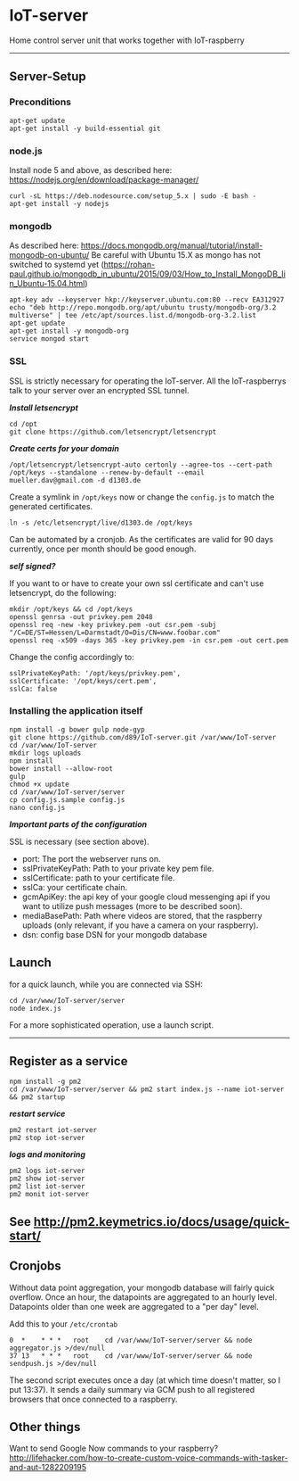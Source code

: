 # IoT-server
Home control server unit that works together with IoT-raspberry

---

## Server-Setup

### Preconditions

```
apt-get update
apt-get install -y build-essential git
```

### node.js

Install node 5 and above, as described here: https://nodejs.org/en/download/package-manager/

```
curl -sL https://deb.nodesource.com/setup_5.x | sudo -E bash -
apt-get install -y nodejs
```

### mongodb

As described here: https://docs.mongodb.org/manual/tutorial/install-mongodb-on-ubuntu/
Be careful with Ubuntu 15.X as mongo has not switched to systemd yet (https://rohan-paul.github.io/mongodb_in_ubuntu/2015/09/03/How_to_Install_MongoDB_Iin_Ubuntu-15.04.html)

```
apt-key adv --keyserver hkp://keyserver.ubuntu.com:80 --recv EA312927
echo "deb http://repo.mongodb.org/apt/ubuntu trusty/mongodb-org/3.2 multiverse" | tee /etc/apt/sources.list.d/mongodb-org-3.2.list
apt-get update
apt-get install -y mongodb-org
service mongod start
```


### SSL

SSL is strictly necessary for operating the IoT-server. All the IoT-raspberrys talk to your server over an encrypted SSL tunnel.

***Install letsencrypt***

```
cd /opt
git clone https://github.com/letsencrypt/letsencrypt
```

***Create certs for your domain***

```
/opt/letsencrypt/letsencrypt-auto certonly --agree-tos --cert-path /opt/keys --standalone --renew-by-default --email mueller.dav@gmail.com -d d1303.de
```

Create a symlink in ```/opt/keys``` now or change the ```config.js``` to match the generated certificates.

```
ln -s /etc/letsencrypt/live/d1303.de /opt/keys
```

Can be automated by a cronjob. As the certificates are valid for 90 days currently, once per month should be good enough.

***self signed?***

If you want to or have to create your own ssl certificate and can't use letsencrypt, do the following:

```
mkdir /opt/keys && cd /opt/keys
openssl genrsa -out privkey.pem 2048
openssl req -new -key privkey.pem -out csr.pem -subj "/C=DE/ST=Hessen/L=Darmstadt/O=Dis/CN=www.foobar.com"
openssl req -x509 -days 365 -key privkey.pem -in csr.pem -out cert.pem 
```

Change the config accordingly to:

```
sslPrivateKeyPath: '/opt/keys/privkey.pem',
sslCertificate: '/opt/keys/cert.pem',
sslCa: false
```

### Installing the application itself

```
npm install -g bower gulp node-gyp
git clone https://github.com/d89/IoT-server.git /var/www/IoT-server
cd /var/www/IoT-server
mkdir logs uploads
npm install
bower install --allow-root
gulp
chmod +x update
cd /var/www/IoT-server/server
cp config.js.sample config.js
nano config.js
```

***Important parts of the configuration***

SSL is necessary (see section above).

* port: The port the webserver runs on.
* sslPrivateKeyPath: Path to your private key pem file.
* sslCertificate: path to your certificate file.
* sslCa: your certificate chain.
* gcmApiKey: the api key of your google cloud messenging api if you want to utilize push messages (more to be described soon).
* mediaBasePath: Path where videos are stored, that the raspberry uploads (only relevant, if you have a camera on your raspberry).
* dsn: config base DSN for your mongodb database

## Launch

for a quick launch, while you are connected via SSH:

```
cd /var/www/IoT-server/server
node index.js
```

For a more sophisticated operation, use a launch script.

---

## Register as a service

```
npm install -g pm2
cd /var/www/IoT-server/server && pm2 start index.js --name iot-server && pm2 startup
```

***restart service***

```
pm2 restart iot-server
pm2 stop iot-server
```

***logs and monitoring***

```
pm2 logs iot-server
pm2 show iot-server
pm2 list iot-server
pm2 monit iot-server
```

See http://pm2.keymetrics.io/docs/usage/quick-start/
---

## Cronjobs

Without data point aggregation, your mongodb database will fairly quick overflow. Once an hour, the datapoints are aggregated to an hourly level. Datapoints older than one week are aggregated to a "per day" level. 

Add this to your ```/etc/crontab```

```
0  *    * * *   root    cd /var/www/IoT-server/server && node aggregator.js >/dev/null
37 13   * * *   root    cd /var/www/IoT-server/server && node sendpush.js >/dev/null
```

The second script executes once a day (at which time doesn't matter, so I put 13:37). It sends a daily summary via GCM push to all registered browsers that once connected to a raspberry.

## Other things
Want to send Google Now commands to your raspberry? http://lifehacker.com/how-to-create-custom-voice-commands-with-tasker-and-aut-1282209195